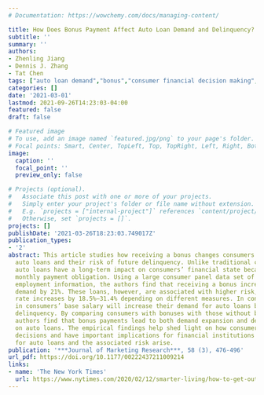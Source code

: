 ```yaml
---
# Documentation: https://wowchemy.com/docs/managing-content/

title: How Does Bonus Payment Affect Auto Loan Demand and Delinquency?
subtitle: ''
summary: ''
authors:
- Zhenling Jiang
- Dennis J. Zhang
- Tat Chen
tags: ["auto loan demand","bonus","consumer financial decision making","delinquency risk"]
categories: []
date: '2021-03-01'
lastmod: 2021-09-26T14:23:03-04:00
featured: false
draft: false

# Featured image
# To use, add an image named `featured.jpg/png` to your page's folder.
# Focal points: Smart, Center, TopLeft, Top, TopRight, Left, Right, BottomLeft, Bottom, BottomRight.
image:
  caption: ''
  focal_point: ''
  preview_only: false

# Projects (optional).
#   Associate this post with one or more of your projects.
#   Simply enter your project's folder or file name without extension.
#   E.g. `projects = ["internal-project"]` references `content/project/deep-learning/index.md`.
#   Otherwise, set `projects = []`.
projects: []
publishDate: '2021-03-26T18:23:03.749017Z'
publication_types:
- '2'
abstract: This article studies how receiving a bonus changes consumers’ demand for
  auto loans and their risk of future delinquency. Unlike traditional consumer products,
  auto loans have a long-term impact on consumers’ financial state because of the
  monthly payment obligation. Using a large consumer panel data set of credit and
  employment information, the authors find that receiving a bonus increases auto loan
  demand by 21%. These loans, however, are associated with higher risk, as the delinquency
  rate increases by 18.5%–31.4% depending on different measures. In contrast, an increase
  in consumers’ base salary will increase their demand for auto loans but not their
  delinquency. By comparing consumers with bonuses with those without bonuses, the
  authors find that bonus payments lead to both demand expansion and demand shifting
  on auto loans. The empirical findings help shed light on how consumers make financial
  decisions and have important implications for financial institutions on when demand
  for auto loans and the associated risk arise.
publication: '***Journal of Marketing Research***, 58 (3), 476-496'
url_pdf: https://doi.org/10.1177/00222437211009214
links:
- name: 'The New York Times'
  url: https://www.nytimes.com/2020/02/12/smarter-living/how-to-get-out-of-credit-card-debt.html
---
```

